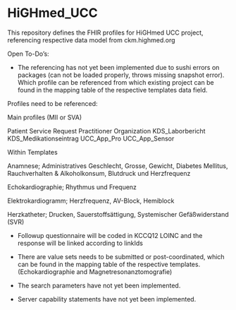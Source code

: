# HiGHmed_UCC

This repository defines the FHIR profiles for HiGHmed UCC project, referencing respective data model from ckm.highmed.org

Open To-Do’s:

- The referencing has not yet been implemented due to sushi errors on packages (can not be loaded properly, throws missing snapshot error). Which profile can be referenced from which existing project can be found in the mapping table of the respective templates data field.

Profiles need to be referenced:

Main profiles (MII or SVA)

Patient
Service Request
Practitioner
Organization
KDS_Laborbericht
KDS_Medikationseintrag
UCC_App_Pro
UCC_App_Sensor

Within Templates 

Anamnese; Administratives Geschlecht, Grosse, Gewicht, Diabetes Mellitus, Rauchverhalten & Alkoholkonsum, Blutdruck und Herzfrequenz

Echokardiographie; Rhythmus und Frequenz

Elektrokardiogramm; Herzfrequenz, AV-Block, Hemiblock

Herzkatheter; Drucken, Sauerstoffsättigung, Systemischer Gefäßwiderstand (SVR)


- Followup questionnaire will be coded in KCCQ12 LOINC and the response will be linked according to linkIds

- There are value sets needs to be submitted or post-coordinated, which can be found in the mapping table of the respective templates. (Echokardiographie and Magnetresonanztomografie)

- The search parameters have not yet been implemented. 

- Server capability statements have not yet been implemented.
